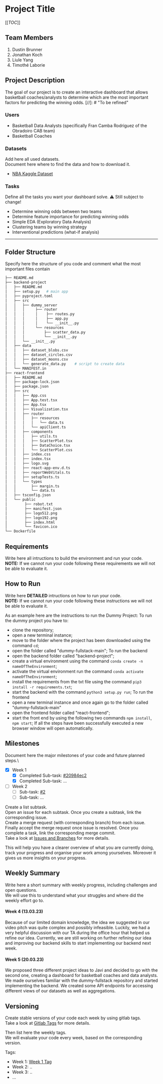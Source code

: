 # Project Title

[[_TOC_]]

## Team Members
1. Dustin Brunner
2. Jonathan Koch
3. Liule Yang
4. Timothé Laborie

## Project Description 
The goal of our project is to create an interactive dashboard that allows basketball coaches/analysts to determine which are the most important factors for predicting the winning odds. [//]: # "To be refined"

### Users
- Basketball Data Analysts (specifically Fran Camba Rodriguez of the Obradoiro CAB team) 
- Basketball Coaches

### Datasets
Add here all used datasets.\
Document here where to find the data and how to download it.
- [NBA Kaggle Dataset](https://www.kaggle.com/datasets/nathanlauga/nba-games) 

### Tasks
Define all the tasks you want your dashboard solve.
:warning: Still subject to change!
- Determine winning odds between two teams
- Determine feature importance for predicting winning odds
- Simple EDA (Exploratory Data Analysis)
- Clustering teams by winning strategy
- Interventional predictions (what-if analysis)

- - -
## Folder Structure
Specify here the structure of you code and comment what the most important files contain

``` bash
├── README.md  
├── backend-project
│   ├── README.md
│   ├── setup.py   # main app
│   ├── pyproject.toml
│   ├── src
│   │   ├── dummy_server
│   │   │     ├── router
│   │   │     │    ├── routes.py
│   │   │     │    ├── app.py
│   │   │     │    └── __init__.py
│   │   │     └── resources
│   │   │         ├── scatter_data.py
│   │   │         └── __init__.py
│   │   └── __init__.py 
│   ├── data
│   │   ├── dataset_blobs.csv
│   │   ├── dataset_circles.csv
│   │   ├── dataset_moons.csv
│   │   └── generate_data.py    # script to create data
│   └── MANIFEST.in
├── react-frontend
│   ├── README.md
│   ├── package-lock.json
│   ├── package.json
│   ├── src
│   │   ├── App.css
│   │   ├── App.test.tsx
│   │   ├── App.tsx
│   │   ├── Visualization.tsx
│   │   ├── router
│   │   │   ├── resources
│   │   │   │   └── data.ts
│   │   │   └── apiClient.ts
│   │   ├── components
│   │   │   ├── utils.ts
│   │   │   ├── ScatterPlot.tsx
│   │   │   ├── DataChoice.tsx
│   │   │   └── ScatterPlot.css
│   │   ├── index.css
│   │   ├── index.tsx
│   │   ├── logo.svg
│   │   ├── react-app-env.d.ts
│   │   ├── reportWebVitals.ts
│   │   ├── setupTests.ts
│   │   └── types
│   │       ├── margin.ts
│   │       └── data.ts
│   ├── tsconfig.json
│   └── public
│        ├── robot.txt
│        ├── manifest.json
│        ├── logo512.png
│        ├── logo192.png
│        ├── index.html
│        └── favicon.ico
└── Dockerfile
```

## Requirements
Write here all intructions to build the environment and run your code.\
**NOTE:** If we cannot run your code following these requirements we will not be able to evaluate it.

## How to Run
Write here **DETAILED** intructions on how to run your code.\
**NOTE:** If we cannot run your code following these instructions we will not be able to evaluate it.

As an example here are the instructions to run the Dummy Project:
To run the dummy project you have to:
- clone the repository;
- open a new terminal instance;
- move to the folder where the project has been downloaded using the command ```cd```;
- open the folder called "dummy-fullstack-main";
To run the backend
- open the backend folder called "backend-project";
- create a virtual environment using the command ```conda create -n nameOfTheEnvironment```;
- activate the virtual environment run the command ```conda activate nameOfTheEnvironment```;
- install the requirements from the txt file using the command ```pip3 install -r requirements.txt```;
- start the backend with the command ```python3 setup.py run```;
To run the frontend
- open a new terminal instance and once again go to the folder called "dummy-fullstack-main"
- open the frontend folder called "react-frontend";
- start the front end by using the following two commands ```npm install```, ```npm start```;
If all the steps have been successfully executed a new browser window will open automatically.

## Milestones
Document here the major milestones of your code and future planned steps.\
- [x] Week 1
  - [x] Completed Sub-task: [#20984ec2](https://gitlab.inf.ethz.ch/COURSE-XAI-IML22/dummy-fullstack/-/commit/20984ec2197fa8dcdc50f19723e5aa234b9588a3)
  - [x] Completed Sub-task: ...

- [ ] Week 2
  - [ ] Sub-task: [#2](https://gitlab.inf.ethz.ch/COURSE-XAI-IML22/dummy-fullstack/-/issues/2)
  - [ ] Sub-task: ...

Create a list subtask.\
Open an issue for each subtask. Once you create a subtask, link the corresponding issue.\
Create a merge request (with corresponding branch) from each issue.\
Finally accept the merge request once issue is resolved. Once you complete a task, link the corresponding merge commit.\
Take a look at [Issues and Branches](https://www.youtube.com/watch?v=DSuSBuVYpys) for more details. 

This will help you have a clearer overview of what you are currently doing, track your progress and organise your work among yourselves. Moreover it gives us more insights on your progress.  

## Weekly Summary 
Write here a short summary with weekly progress, including challenges and open questions.\
We will use this to understand what your struggles and where did the weekly effort go to.

#### Week 4 (13.03.23)
Because of our limited domain knowledge, the idea we suggested in our video pitch was quite complex and possibly infeasible. Luckily, we had a very helpful discussion with our TA during the office hour that helped us refine our idea. Currently, we are still working on further refining our idea and improving our backend skills to start implementing our backend next week.
 
#### Week 5 (20.03.23)
We proposed three different project ideas to Javi and decided to go with the second one, creating a dashboard for basketball coaches and data analysts. We made ourselves familiar with the dummy-fullstack repository and started implementing the backend. We created some API endpoints for accessing different views of our datasets as well as aggregations.


## Versioning
Create stable versions of your code each week by using gitlab tags.\
Take a look at [Gitlab Tags](https://docs.gitlab.com/ee/topics/git/tags.html) for more details. 

Then list here the weekly tags. \
We will evaluate your code every week, based on the corresponding version.

Tags:
- Week 1: [Week 1 Tag](https://gitlab.inf.ethz.ch/COURSE-XAI-IML22/dummy-fullstack/-/tags/stable-readme)
- Week 2: ..
- Week 3: ..
- ...


